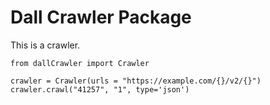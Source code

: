 # Dall Crawler Package

This is a crawler.

```
from dallCrawler import Crawler

crawler = Crawler(urls = "https://example.com/{}/v2/{}")
crawler.crawl("41257", "1", type='json')
```